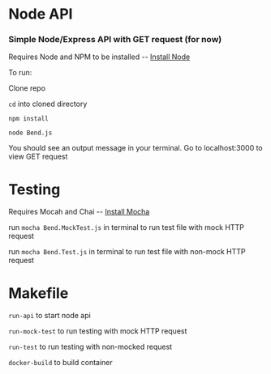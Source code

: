 # Node API

### Simple Node/Express API with GET request (for now)

Requires Node and NPM to be installed -- 
[Install Node](https://nodejs.org/en/)

To run:

Clone repo

`cd` into cloned directory

`npm install`

`node Bend.js`

You should see an output message in your terminal. Go to localhost:3000 to view GET request

# Testing

Requires Mocah and Chai -- [Install Mocha](https://mochajs.org/)

run `mocha Bend.MockTest.js` in terminal to run test file with mock HTTP request

run `mocha Bend.Test.js` in terminal to run test file with non-mock HTTP request

# Makefile

`run-api` to start node api

`run-mock-test` to run testing with mock HTTP request

`run-test` to run testing with non-mocked request

`docker-build` to build container

